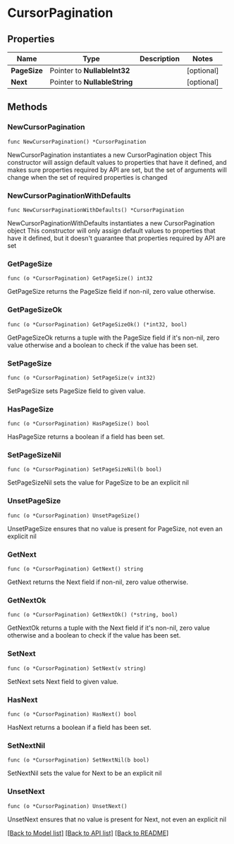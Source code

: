 # CursorPagination

## Properties

Name | Type | Description | Notes
------------ | ------------- | ------------- | -------------
**PageSize** | Pointer to **NullableInt32** |  | [optional] 
**Next** | Pointer to **NullableString** |  | [optional] 

## Methods

### NewCursorPagination

`func NewCursorPagination() *CursorPagination`

NewCursorPagination instantiates a new CursorPagination object
This constructor will assign default values to properties that have it defined,
and makes sure properties required by API are set, but the set of arguments
will change when the set of required properties is changed

### NewCursorPaginationWithDefaults

`func NewCursorPaginationWithDefaults() *CursorPagination`

NewCursorPaginationWithDefaults instantiates a new CursorPagination object
This constructor will only assign default values to properties that have it defined,
but it doesn't guarantee that properties required by API are set

### GetPageSize

`func (o *CursorPagination) GetPageSize() int32`

GetPageSize returns the PageSize field if non-nil, zero value otherwise.

### GetPageSizeOk

`func (o *CursorPagination) GetPageSizeOk() (*int32, bool)`

GetPageSizeOk returns a tuple with the PageSize field if it's non-nil, zero value otherwise
and a boolean to check if the value has been set.

### SetPageSize

`func (o *CursorPagination) SetPageSize(v int32)`

SetPageSize sets PageSize field to given value.

### HasPageSize

`func (o *CursorPagination) HasPageSize() bool`

HasPageSize returns a boolean if a field has been set.

### SetPageSizeNil

`func (o *CursorPagination) SetPageSizeNil(b bool)`

 SetPageSizeNil sets the value for PageSize to be an explicit nil

### UnsetPageSize
`func (o *CursorPagination) UnsetPageSize()`

UnsetPageSize ensures that no value is present for PageSize, not even an explicit nil
### GetNext

`func (o *CursorPagination) GetNext() string`

GetNext returns the Next field if non-nil, zero value otherwise.

### GetNextOk

`func (o *CursorPagination) GetNextOk() (*string, bool)`

GetNextOk returns a tuple with the Next field if it's non-nil, zero value otherwise
and a boolean to check if the value has been set.

### SetNext

`func (o *CursorPagination) SetNext(v string)`

SetNext sets Next field to given value.

### HasNext

`func (o *CursorPagination) HasNext() bool`

HasNext returns a boolean if a field has been set.

### SetNextNil

`func (o *CursorPagination) SetNextNil(b bool)`

 SetNextNil sets the value for Next to be an explicit nil

### UnsetNext
`func (o *CursorPagination) UnsetNext()`

UnsetNext ensures that no value is present for Next, not even an explicit nil

[[Back to Model list]](../README.md#documentation-for-models) [[Back to API list]](../README.md#documentation-for-api-endpoints) [[Back to README]](../README.md)


